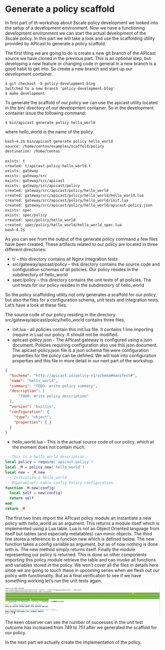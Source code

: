 # Generate a policy scaffold
In first part of th workshop about 3scale policy development we looked into the setup of a development environment. Now we have a functioning development environment we can start the actual development of the 3scale policy. In this part we will take a look and use the scaffolding utility provided by APIcast to generate a policy scaffold.

The first thing we are going to do is create a new git branch of the APIcast source we have cloned in the previous part. This is an optional step, but developing a new feature or changing code in general in a new branch is a good habit to get into. So create a new branch and start up our development container.

```shell
$ git checkout -b policy-development-blog
Switched to a new branch 'policy-development-blog'
$ make development
```

To generate the scaffold of our policy we can use the apicast utility located in the bin/ directory of our development container.
So in the development container issue the following command:

```shell
$ bin/apicast generate policy hello_world
```

where hello_world is the name of the policy.

```shell
bash-4.2$ bin/apicast generate policy hello_world
source: /home/centos/examples/scaffold/policy
destination: /home/centos

exists: t
created: t/apicast-policy-hello_world.t
exists: gateway
exists: gateway/src
exists: gateway/src/apicast
exists: gateway/src/apicast/policy
created: gateway/src/apicast/policy/hello_world
created: gateway/src/apicast/policy/hello_world/hello_world.lua
created: gateway/src/apicast/policy/hello_world/init.lua
created: gateway/src/apicast/policy/hello_world/apicast-policy.json
exists: spec
exists: spec/policy
created: spec/policy/hello_world
created: spec/policy/hello_world/hello_world_spec.lua
bash-4.2$
```

As you can see from the output of the generate policy command a few files have been created. These artifacts related to our policy are located in three different directories:

* t/ – this directory contains all Nginx integration tests
* src/gateway/apicast/policy – this directory contains the source code and configuration schemas of all policies. Our policy resides in the subdirectory of hello_world
* spec/policy – this directory contains the unit tests of all policies. The unit tests for our policy resides in the subdirectory of hello_world

So the policy scaffolding utility not only generates a scaffold for our policy, but also the files for a configuration schema, unit tests and integration tests. Let’s have a look at these files.

The source code of our policy residing in the directory src/gateway/apicast/policy/hello_world contains three files.

* init.lua - all policies contain this init.lua file. It contains 1 line importing (require in Lua) our policy. It should not be modified.
* aplicast-policy.json - The APIcast gateway is configured using a json document. Policies requiring configuration also use this json document. The apicast-policy.json file is a json schema file were configuration properties for the policy can be defined. We will look into configuration properties and this file in more detail in our next part of the workshop.
```json
{
  "$schema": "http://apicast.io/policy-v1/schema#manifest#",
  "name": "hello_world",
  "summary": "TODO: write policy summary",
  "description": [
      "TODO: Write policy description"
  ],
  "version": "builtin",
  "configuration": {
    "type": "object",
    "properties": { }
  }
}
```
* hello_world.lua - This is the actual source code of our policy, which at the moment does not contain much.
```lua
-- This is a hello_world description.
local policy = require('apicast.policy')
local _M = policy.new('hello_world')
local new = _M.new
--- Initialize a hello_world
-- @tparam[opt] table config Policy configuration.
function _M.new(config)
  local self = new(config)
  return self
end
return _M
```

The first two lines import the APIcast policy module an instantiate a new policy with hello_world as an argument. This returns a module itself which is implemented using a Lua table. Lua is not an Object Oriented language from itself but tables (and especially metatables) can mimic objects. The third line stores a reference to a function new which is defined below. The new function takes a config variable as argument, but as of now nothing is done with is. The new method simply returns itself. Finally the module representing our policy is returned. This is done so other components importing this policy module retrieve the table and can invoke all functions and variables stored in the policy.
We won’t cover all the files in details here since we are going to touch these in upcoming series when we flesh out our policy with functionality.
But as a final verification to see if we have something working let’s run the unit tests again.

![busted-after-scaffold](img/make-busted-after-scaffold.png)

The keen observer can see the number of successes in the unit test outcome has increased from 749 to 751 after we generated the scaffold for our policy.

In the next part we actually create the implementation of the policy.